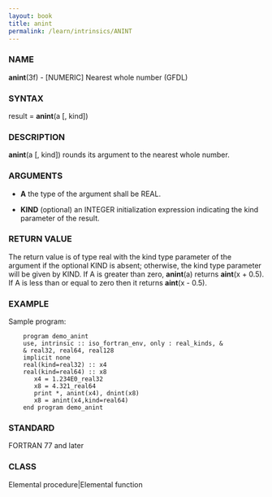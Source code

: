 ```yaml
---
layout: book
title: anint
permalink: /learn/intrinsics/ANINT
---
```

### NAME

**anint**(3f) - \[NUMERIC\] Nearest whole number
(GFDL)

### SYNTAX

result = **anint**(a \[, kind\])

### DESCRIPTION

**anint**(a \[, kind\]) rounds its argument to the nearest whole number.

### ARGUMENTS

  - **A**
    the type of the argument shall be REAL.

  - **KIND**
    (optional) an INTEGER initialization expression indicating the kind
    parameter of the result.

### RETURN VALUE

The return value is of type real with the kind type parameter of the
argument if the optional KIND is absent; otherwise, the kind type
parameter will be given by KIND. If A is greater than zero, **anint**(a)
returns **aint**(x + 0.5). If A is less than or equal to zero then it
returns **aint**(x - 0.5).

### EXAMPLE

Sample program:

```
    program demo_anint
    use, intrinsic :: iso_fortran_env, only : real_kinds, &
    & real32, real64, real128
    implicit none
    real(kind=real32) :: x4
    real(kind=real64) :: x8
       x4 = 1.234E0_real32
       x8 = 4.321_real64
       print *, anint(x4), dnint(x8)
       x8 = anint(x4,kind=real64)
    end program demo_anint
```

### STANDARD

FORTRAN 77 and later

### CLASS

Elemental procedure\|Elemental function
